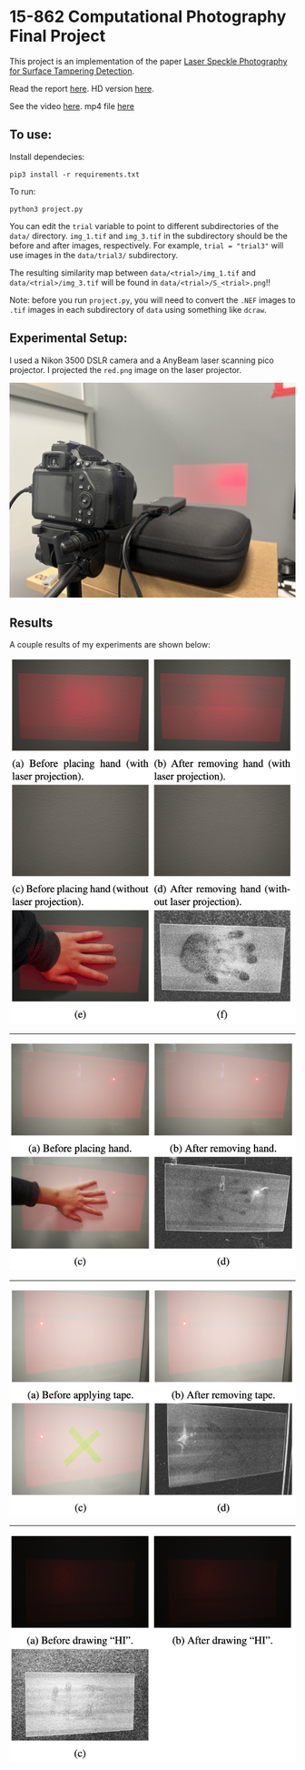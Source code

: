 # 15-862 Computational Photography Final Project

This project is an implementation of the paper [Laser Speckle Photography for Surface Tampering Detection](http://groups.csail.mit.edu/graphics/speckle/).

Read the report [here](final_report.pdf). HD version [here](https://drive.google.com/file/d/1VLeq95FtER8mhS8v-RAnI4zvaT4ti_Bj/view?usp=sharing).

See the video [here](https://www.youtube.com/watch?v=e9CGhdTR1u0). mp4 file [here](https://drive.google.com/file/d/1VPkeQdxJgw_ZbQcjK-qdP7dvmiq2tU7n/view?usp=sharing)

## To use:

Install dependecies:
```
pip3 install -r requirements.txt
```

To run:
```
python3 project.py
```
You can edit the `trial` variable to point to different subdirectories of the `data/` directory. `img_1.tif` and `img_3.tif` in the subdirectory should be the before and after images, respectively. For example, `trial = "trial3"` will use images in the `data/trial3/` subdirectory.

The resulting similarity map between `data/<trial>/img_1.tif` and `data/<trial>/img_3.tif` will be found in `data/<trial>/S_<trial>.png`!!

Note: before you run `project.py`, you will need to convert the `.NEF` images to `.tif` images in each subdirectory of `data` using something like `dcraw`.

## Experimental Setup:
I used a Nikon 3500 DSLR camera and a AnyBeam laser scanning pico projector. I projected the `red.png` image on the laser projector.

![](figures/setup.png)

## Results
A couple results of my experiments are shown below:

![](figures/1.png)

---
![](figures/2.png)

---
![](figures/3.png)

---
![](figures/4.png)
